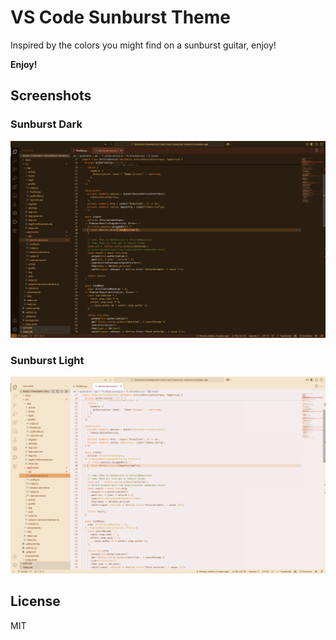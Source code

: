 # VS Code Sunburst Theme

Inspired by the colors you might find on a sunburst guitar, enjoy!

**Enjoy!**

## Screenshots

### Sunburst Dark
!["Sunburst Dark"](https://github.com/crowleaj/vscode-sunburst-theme/raw/main/screenshots/sunburst-dark.png)

### Sunburst Light
!["Sunburst Light"](https://github.com/crowleaj/vscode-sunburst-theme/raw/main/screenshots/sunburst-light.png)

## License

MIT